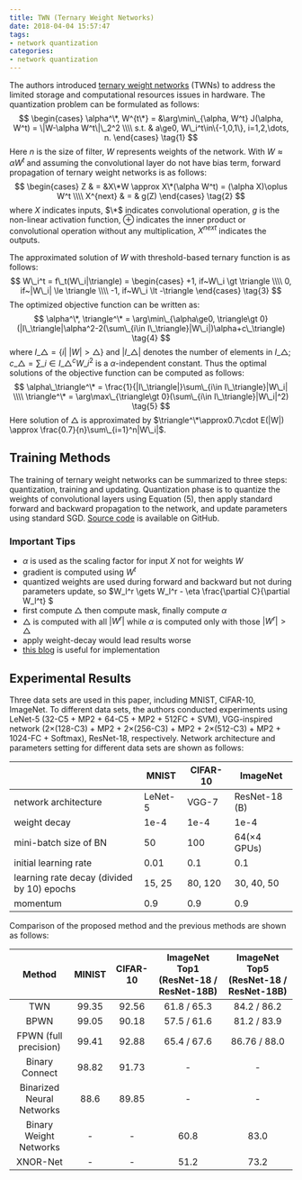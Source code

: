```yaml
---
title: TWN (Ternary Weight Networks)
date: 2018-04-04 15:57:47
tags: 
- network quantization
categories:
- network quantization
---
```


The authors introduced [ternary weight networks](https://www.researchgate.net/publication/303270485_Ternary_Weight_Networks?ev=auth_pub) (TWNs) to address the limited storage and computational resources issues in hardware. The quantization problem can be formulated as follows:
$$
\begin{cases}
\alpha^\*, W^{t\*} = &\arg\min\_{\alpha, W^t} J(\alpha, W^t) = \|W-\alpha W^t\|\_2^2 \\\\ 
s.t. & a\ge0, W\_i^t\in\{-1,0,1\}, i=1,2,\dots, n. 
\end{cases} \tag{1}
$$
Here $n$ is the size of filter, $W$ represents weights of the network. With $W\approx \alpha W^t$ and assuming the convolutional layer do not have bias term, forward propagation of ternary weight networks is as follows:
$$
\begin{cases}
Z & = &X\*W \approx X\*(\alpha W^t) = (\alpha X)\oplus W^t \\\\
X^{next} & = & g(Z)
\end{cases} \tag{2}
$$
where $X$ indicates inputs, $\*$ indicates convolutional operation, $g$ is the non-linear activation function, $\oplus$ indicates the inner product or convolutional operation without any multiplication, $X^{next}$ indicates the outputs.
<!-- more -->
The approximated solution of $W$ with threshold-based ternary function is as follows:
$$
W\_i^t = f\_t(W\_i|\triangle) = 
\begin{cases}
+1, if~W\_i \gt \triangle \\\\
0, if~|W\_i| \le \triangle \\\\
-1, if~W\_i \lt -\triangle 
\end{cases} \tag{3}
$$
The optimized objective function can be written as:
$$
\alpha^\*, \triangle^\* = \arg\min\_{\alpha\ge0, \triangle\gt 0}(|I\_\triangle|\alpha^2-2(\sum\_{i\in I\_\triangle}|W\_i|)\alpha+c\_\triangle) \tag{4}
$$
where $I\_\triangle = \{i|~|W|\gt\triangle\}$ and $|I\_\triangle|$ denotes the number of elements in $I\_\triangle$; $c\_\triangle = \sum\_{i\in I\_\triangle^c}W\_i^2$ is a $\alpha$-independent constant. Thus the optimal solutions of the objective function can be computed as follows: 
$$
\alpha\_\triangle^\* = \frac{1}{|I\_\triangle|}\sum\_{i\in I\_\triangle}|W\_i| \\\\
\triangle^\* = \arg\max\_{\triangle\gt 0}(\sum\_{i\in I\_\triangle}|W\_i|^2) \tag{5}
$$
Here solution of $\triangle$ is approximated by $\triangle^\*\approx0.7\cdot E(|W|) \approx \frac{0.7}{n}\sum\_{i=1}^n|W\_i|$.

## Training Methods

The training of ternary weight networks can be summarized to three steps: quantization, training and updating. Quantization phase is to quantize the weights of convolutional layers using Equation (5), then apply standard forward and backward propagation to the network, and update parameters using standard SGD. [Source code](https://github.com/fengfu-chris/caffe-twns) is available on GitHub.

### Important Tips

- $\alpha$ is used as the scaling factor for input $X$ not for weights $W$
- gradient is computed using $W^t$ 
- quantized weights are used during forward and backward but not during parameters update, so $W\_l^r \gets W\_l^r - \eta \frac{\partial C}{\partial W\_l^t} $
- first compute $\triangle$ then compute mask, finally compute $\alpha$ 
- $\triangle$ is computed with all $|W^r|$ while $\alpha$ is computed only with those $|W^r|>\triangle$
- apply weight-decay would lead results worse 
- [this blog](http://blog.csdn.net/xjtu_noc_wei/article/details/52862282) is useful for implementation

## Experimental Results

Three data sets are used in this paper, including MNIST, CIFAR-10, ImageNet. To different data sets, the authors conducted experiments using LeNet-5 (32-C5 + MP2 + 64-C5 + MP2 + 512FC + SVM), VGG-inspired network (2$\times$(128-C3) + MP2 + 2$\times$(256-C3) + MP2 + 2$\times$(512-C3) + MP2 + 1024-FC + Softmax), ResNet-18, respectively. Network architecture and parameters setting for different data sets are shown as follows:

|                                          | MNIST   | CIFAR-10 | ImageNet             |
| ---------------------------------------- | ------- | -------- | -------------------- |
| network architecture                     | LeNet-5 | VGG-7    | ResNet-18 (B)        |
| weight decay                             | 1e-4    | 1e-4     | 1e-4                 |
| mini-batch size of BN                    | 50      | 100      | 64($\times$4 GPUs) |
| initial learning rate                    | 0.01    | 0.1      | 0.1                  |
| learning rate decay (divided by 10) epochs | 15, 25  | 80, 120  | 30, 40, 50           |
| momentum                                 | 0.9     | 0.9      | 0.9                  |

Comparison of the proposed method and the previous methods are shown as follows:

|          Method           | MINIST | CIFAR-10 | ImageNet Top1 (ResNet-18 / ResNet-18B) | ImageNet Top5 (ResNet-18 / ResNet-18B) |
| :-----------------------: | :----: | :------: | :------------------------------------: | :------------------------------------: |
|            TWN            | 99.35  |  92.56   |              61.8 / 65.3               |              84.2 / 86.2               |
|           BPWN            | 99.05  |  90.18   |              57.5 / 61.6               |              81.2 / 83.9               |
|   FPWN (full precision)   | 99.41  |  92.88   |              65.4 / 67.6               |              86.76 / 88.0              |
|      Binary Connect       | 98.82  |  91.73   |                   -                    |                   -                    |
| Binarized Neural Networks |  88.6  |  89.85   |                   -                    |                   -                    |
|  Binary Weight Networks   |   -    |    -     |                  60.8                  |                  83.0                  |
|         XNOR-Net          |   -    |    -     |                  51.2                  |                  73.2                  |
